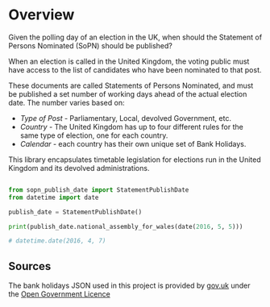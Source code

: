 # Overview

  Given the polling day of an election in the UK, when should the Statement of Persons Nominated (SoPN) should be published?

When an election is called in the United Kingdom, the voting public must have access to the list of candidates who have been nominated to that post.

These documents are called Statements of Persons Nominated, and must be published a set number of working days ahead of the actual election date. The number varies based on:

 * *Type of Post* - Parliamentary, Local, devolved Government, etc.
 * *Country* - The United Kingdom has up to four different rules for the same type of election, one for each country.
 * *Calendar* - each country has their own unique set of Bank Holidays.


This library encapsulates timetable legislation for elections run in the United Kingdom and its devolved administrations.

```python

from sopn_publish_date import StatementPublishDate
from datetime import date

publish_date = StatementPublishDate()

print(publish_date.national_assembly_for_wales(date(2016, 5, 5)))

# datetime.date(2016, 4, 7)
```
 
## Sources
 
 The bank holidays JSON used in this project is provided by [gov.uk](https://www.gov.uk/bank-holidays.json) under the [Open Government Licence](http://www.nationalarchives.gov.uk/doc/open-government-licence/version/3/)
